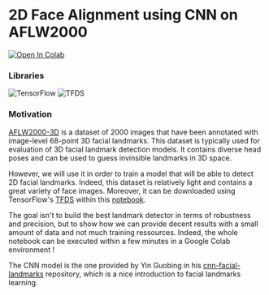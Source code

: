 # 2D Face Alignment using CNN on AFLW2000

[![Open In Colab](https://colab.research.google.com/assets/colab-badge.svg)](https://colab.research.google.com/github/leopoldmaillard/cnn-landmarks-aflw2000/blob/main/2Dlandmarks.ipynb)

### Libraries

![TensorFlow](https://img.shields.io/badge/TensorFlow-2.4.1-brightgreen)
![TFDS](https://img.shields.io/badge/TFDS-nightly-brightgreen)

### Motivation

[AFLW2000-3D](http://www.cbsr.ia.ac.cn/users/xiangyuzhu/projects/3DDFA/main.htm) is a dataset of 2000 images that have been annotated with image-level 68-point 3D facial landmarks. This dataset is typically used for evaluation of 3D facial landmark detection models.
It contains diverse head poses and can be used to guess invinsible landmarks in 3D space. 

However, we will use it in order to train a model that will be able to detect 2D facial landmarks. Indeed, this dataset is relatively light and contains a great variety of face images. Moreover, it can be downloaded using TensorFlow's [TFDS](https://www.tensorflow.org/datasets) within this [notebook](2Dlandmarks.ipynb).

The goal isn't to build the best landmark detector in terms of robustness and precision, but to show how we can provide decent results with a small amount of data and not much training ressources. Indeed, the whole notebook can be executed within a few minutes in a Google Colab environment !

The CNN model is the one provided by Yin Guobing in his [cnn-facial-landmarks](https://github.com/yinguobing/cnn-facial-landmark) repository, which is a nice introduction to facial landmarks learning.
